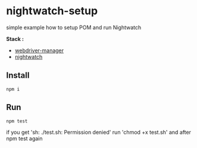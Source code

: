 # nightwatch-setup

simple example how to setup POM and run Nightwatch 

**Stack :**
* [webdriver-manager](https://www.npmjs.com/package/webdriver-manager)
* [nightwatch](http://nightwatchjs.org/)



## Install

```
npm i
```

## Run
 
```
npm test
```

if you get 'sh: ./test.sh: Permission denied'
run 'chmod +x test.sh' and after  npm test again 
